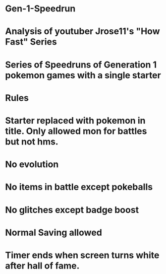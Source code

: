 # Gen-1-Speedrun
# Analysis of youtuber Jrose11's "How Fast" Series
# Series of Speedruns of Generation 1 pokemon games with a single starter
# Rules 
# Starter replaced with pokemon in title. Only allowed mon for battles but not hms.
# No evolution
# No items in battle except pokeballs
# No glitches except badge boost
# Normal Saving allowed
# Timer ends when screen turns white after hall of fame.
